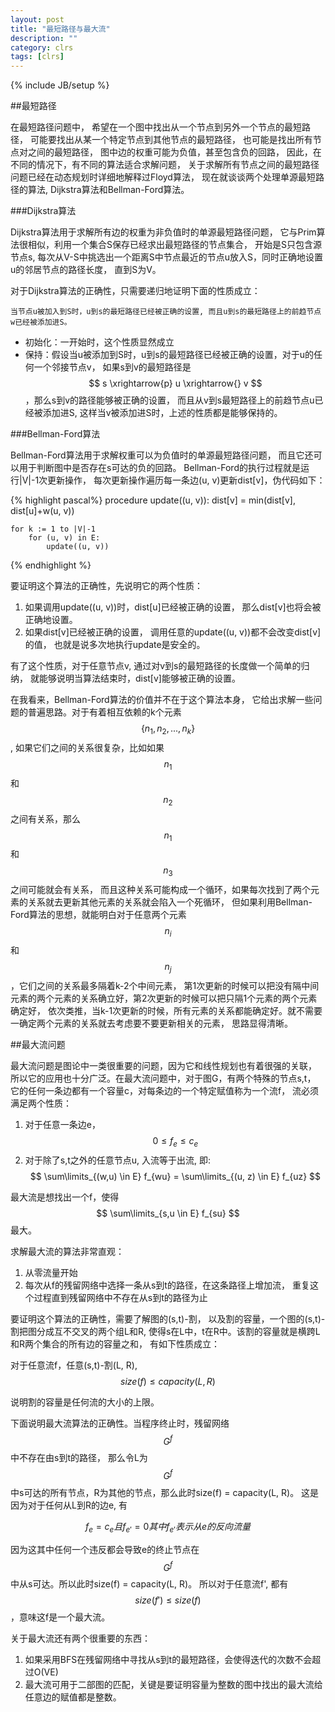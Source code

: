 ```yaml
---
layout: post
title: "最短路径与最大流"
description: ""
category: clrs
tags: [clrs]
---
```

<!--<script type="text/javascript" src="{{ ASSET_PATH }}/assets/custom/MathJax/MathJax.js?config=TeX-AMS-MML_HTMLorMML"></script>-->
<script type="text/javascript" src="http://cdn.mathjax.org/mathjax/latest/MathJax.js?config=TeX-AMS-MML_HTMLorMML"></script>

{% include JB/setup %}

##最短路径

在最短路径问题中，
希望在一个图中找出从一个节点到另外一个节点的最短路径，
可能要找出从某一个特定节点到其他节点的最短路径，
也可能是找出所有节点对之间的最短路径，
图中边的权重可能为负值，甚至包含负的回路，
因此，在不同的情况下，有不同的算法适合求解问题，
关于求解所有节点之间的最短路径问题已经在动态规划时详细地解释过Floyd算法，
现在就谈谈两个处理单源最短路径的算法, Dijkstra算法和Bellman-Ford算法。

###Dijkstra算法

Dijkstra算法用于求解所有边的权重为非负值时的单源最短路径问题，
它与Prim算法很相似，利用一个集合S保存已经求出最短路径的节点集合，
开始是S只包含源节点s,
每次从V-S中挑选出一个距离S中节点最近的节点u放入S，同时正确地设置u的邻居节点的路径长度，
直到S为V。

对于Dijkstra算法的正确性，只需要递归地证明下面的性质成立：
    
    当节点u被加入到S时，u到s的最短路径已经被正确的设置, 而且u到s的最短路径上的前趋节点w已经被添加进S。

* 初始化：一开始时，这个性质显然成立
* 保持：假设当u被添加到S时，u到s的最短路径已经被正确的设置，对于u的任何一个邻接节点v，
如果s到v的最短路径是$$ s \xrightarrow{p} u \xrightarrow{} v $$，那么s到v的路径能够被正确的设置，
而且从v到s最短路径上的前趋节点u已经被添加进S, 这样当v被添加进S时，上述的性质都是能够保持的。

###Bellman-Ford算法

Bellman-Ford算法用于求解权重可以为负值时的单源最短路径问题，
而且它还可以用于判断图中是否存在s可达的负的回路。
Bellman-Ford的执行过程就是运行|V|-1次更新操作，
每次更新操作遍历每一条边(u, v)更新dist[v]，伪代码如下：

{% highlight pascal%}
    procedure update((u, v)):
        dist[v] = min(dist[v], dist[u]+w(u, v))

    for k := 1 to |V|-1
        for (u, v) in E:
            update((u, v))
{% endhighlight %}

<!--more-->

要证明这个算法的正确性，先说明它的两个性质：

1. 如果调用update((u, v))时，dist[u]已经被正确的设置，
那么dist[v]也将会被正确地设置。
2. 如果dist[v]已经被正确的设置，
调用任意的update((u, v))都不会改变dist[v]的值，
也就是说多次地执行update是安全的。

有了这个性质，对于任意节点v, 
通过对v到s的最短路径的长度做一个简单的归纳，
就能够说明当算法结束时，dist[v]能够被正确的设置。

在我看来，Bellman-Ford算法的价值并不在于这个算法本身，
它给出求解一些问题的普遍思路。对于有着相互依赖的k个元素$$ \{n_1, n_2, ..., n_k\} $$,
如果它们之间的关系很复杂，比如如果$$ n_1 $$和$$ n_2 $$之间有关系，那么$$ n_1 $$和$$ n_3 $$之间可能就会有关系，
而且这种关系可能构成一个循环，如果每次找到了两个元素的关系就去更新其他元素的关系就会陷入一个死循环，
但如果利用Bellman-Ford算法的思想，就能明白对于任意两个元素$$ n_i $$和$$ n_j $$，它们之间的关系最多隔着k-2个中间元素，
第1次更新的时候可以把没有隔中间元素的两个元素的关系确立好，第2次更新的时候可以把只隔1个元素的两个元素确定好，
依次类推，当k-1次更新的时候，所有元素的关系都能确定好。就不需要一确定两个元素的关系就去考虑要不要更新相关的元素，
思路显得清晰。

##最大流问题

最大流问题是图论中一类很重要的问题，因为它和线性规划也有着很强的关联，
所以它的应用也十分广泛。在最大流问题中，对于图G，有两个特殊的节点s,t，
它的任何一条边都有一个容量c，对每条边的一个特定赋值称为一个流f，
流必须满足两个性质：

1. 对于任意一条边e，$$ 0 \leq f_e \leq c_e $$
2. 对于除了s,t之外的任意节点u, 入流等于出流, 即: $$ \sum\limits_{(w,u) \in E} f_{wu} = \sum\limits_{(u, z) \in E} f_{uz} $$

最大流是想找出一个f，使得$$ \sum\limits_{s,u \in E} f_{su} $$最大。

求解最大流的算法非常直观：

1. 从零流量开始
2. 每次从f的残留网络中选择一条从s到t的路径，在这条路径上增加流，
重复这个过程直到残留网络中不存在从s到t的路径为止

要证明这个算法的正确性，需要了解图的(s,t)-割，
以及割的容量，一个图的(s,t)-割把图分成互不交叉的两个组L和R,
使得s在L中，t在R中。该割的容量就是横跨L和R两个集合的所有边的容量之和，
有如下性质成立：
   
对于任意流f，任意(s,t)-割(L, R), $$ size(f) \leq capacity(L, R) $$

说明割的容量是任何流的大小的上限。

下面说明最大流算法的正确性。当程序终止时，残留网络$$ G^f $$中不存在由s到t的路径，
那么令L为$$ G^f $$中s可达的所有节点，R为其他的节点，那么此时size(f) = capacity(L, R)。
这是因为对于任何从L到R的边e, 有

$$ 
f_e = c_e 且 f_{e'} = 0 其中f_{e'}表示从e的反向流量 
$$

因为这其中任何一个违反都会导致e的终止节点在$$ G^f $$中从s可达。所以此时size(f) = capacity(L, R)。
所以对于任意流f', 都有$$ size(f') \leq size(f) $$，意味这f是一个最大流。

关于最大流还有两个很重要的东西：

1. 如果采用BFS在残留网络中寻找从s到t的最短路径，会使得迭代的次数不会超过O(VE)
2. 最大流可用于二部图的匹配，关键是要证明容量为整数的图中找出的最大流给任意边的赋值都是整数。
